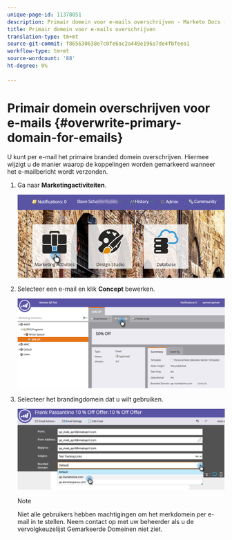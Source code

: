 ```yaml
---
unique-page-id: 11378051
description: Primair domein voor e-mails overschrijven - Marketo Docs - Productdocumentatie
title: Primair domein voor e-mails overschrijven
translation-type: tm+mt
source-git-commit: f865630638e7c0fe6ac2a449e196a7de4fbfeea1
workflow-type: tm+mt
source-wordcount: '88'
ht-degree: 0%

---
```



# Primair domein overschrijven voor e-mails {#overwrite-primary-domain-for-emails}

U kunt per e-mail het primaire branded domein overschrijven. Hiermee wijzigt u de manier waarop de koppelingen worden gemarkeerd wanneer het e-mailbericht wordt verzonden.

1. Ga naar **Marketingactiviteiten**.

   ![](assets/login-marketing-activities.png)

1. Selecteer een e-mail en klik **Concept** bewerken.

   ![](assets/image2016-8-26-11-3a48-3a7.png)

1. Selecteer het brandingdomein dat u wilt gebruiken.

   ![](assets/image2016-8-12-11-3a5-3a29.png)

   >[!NOTE]
   >
   >Niet alle gebruikers hebben machtigingen om het merkdomein per e-mail in te stellen. Neem contact op met uw beheerder als u de vervolgkeuzelijst Gemarkeerde Domeinen niet ziet.
